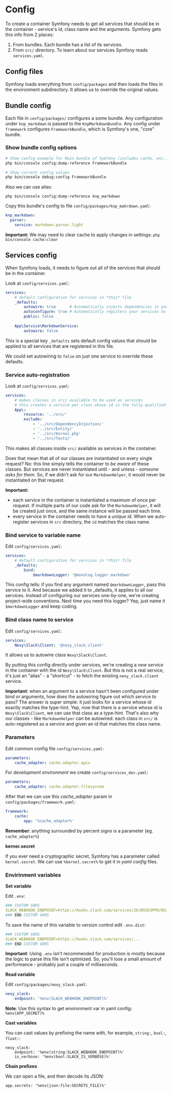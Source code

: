 # Config

To create a container Symfony needs to get all services that should be in the container - service's id, class name and the arguments. 
Symfony gets this info from 2 places:

1. From bundles. Each bundle has a list of its services.
2. From `src/` directory. To learn about our services Symfony reads `services.yaml`.

## Config files

Symfony loads everything from `config/packages` and then loads the files in the environment subdirectory. 
It allows us to override the original values.

## Bundle config

Each file in `config/packages/` configures a some bundle. Any configuration under `knp_markdown` is passed to the `KnpMarkdownBundle`. Any config under `framework` configures `FrameworkBundle`, which is Symfony's one, "core" bundle.

### Show bundle config options

```bash
# Show config example for Main bundle of Symfony (includes cache, etc.)
php bin/console config:dump-reference FrameworkBundle

# Show current config values
php bin/console debug:config FrameworkBundle
```

Also we can use alias:

```
php bin/console config:dump-reference knp_markdown
```

Copy this bundle's config to file `config/packages/knp_makrdown.yaml`:

```yaml
knp_markdown:
  parser:
    service: markdown.parser.light
```

**Important:** We may need to clear cache to apply changes in settings: `php bin/console cache:clear`

## Services config

When Symfony loads, it needs to figure out all of the services that should be in the container. 

Look at `config/services.yaml`:

```yaml
services:
    # default configuration for services in *this* file
    _defaults:
        autowire: true      # Automatically injects dependencies in your services.
        autoconfigure: true # Automatically registers your services as commands, event subscribers, etc.
        public: false
        
    App\Service\MarkdownService:
        autowire: false
```

This is a special key `_defaults` sets default config values that 
should be applied to all services that are registered in this file.

We could set autowiring to `false` on just one service to override these defaults.

### Service auto-registration

Look at `config/services.yaml`:

```yaml
services:
    # makes classes in src/ available to be used as services
    # this creates a service per class whose id is the fully-qualified class name
    App\:
        resource: '../src/'
        exclude:
            - '../src/DependencyInjection/'
            - '../src/Entity/'
            - '../src/Kernel.php'
            - '../src/Tests/'
```

This makes all classes inside `src/` available as services in the container.

Does that mean that all of our classes are instantiated on every single request? 
No: this line simply tells the container to *be aware* of these classes. 
But services are never instantiated until - and unless - *someone asks for them*. 
So, if we didn't ask for our `MarkdownHelper`, it would never be instantiated on that request.

**Important:** 

- each service in the container is instantiated a maximum of once per request. 
If multiple parts of our code ask for the `MarkdownHelper`, 
it will be created just once, and the same instance will be passed each time. 
- every service in the container needs to have a *unique id*. 
When we auto-register services in `src` directory, the `id` matches the class name. 

### Bind service to variable name

Edit `config/services.yaml`:

```yaml
services:
    # default configuration for services in *this* file
    _defaults:
        bind:
            $markdownLogger: '@monolog.logger.markdown'
```
This config tells: if you find any argument named `$markdownLogger`, pass this service to it.
And because we added it to _defaults, it applies to all our services. 
Instead of configuring our services one-by-one, we're creating project-wide conventions. 
Next time you need this logger? Yep, just name it `$markdownLogger` and keep coding.

### Bind class name to service

Edit `config/services.yaml`:

```yaml
services:
    Nexy\Slack\Client: '@nexy_slack.client'
```

It allows us to autowire class `Nexy\Slack\Client`.

By putting this config directly under services, we're creating a *new service* in the container 
with the id `Nexy\Slack\Client`. But this is not a real service, it's just an "alias" - a "shortcut" - 
to fetch the existing `nexy_slack.client` service.

**Important**: when an argument to a service hasn't been configured under bind or arguments, 
how does the autowiring figure out which service to pass? The answer is super simple: 
it just looks for a service whose id exactly matches the type-hint. 
Yep, now that there is a service whose id is `Nexy\Slack\Client`, 
we can use that class as a type-hint. 
That's also why our classes - like `MarkdownHelper` can be autowired: 
each class in `src/` is auto-registered as a service and given an id that matches the class name.

### Parameters

Edit common config file `config/services.yaml`:

```yaml
parameters:
    cache_adapter: cache.adapter.apcu
```

For *development environment* we create `config/services_dev.yaml`:

```yaml
parameters:
    cache_adapter: cache.adapter.filesystem
```

After that we can use this *cache_adapter* param in `config/packages/framework.yaml`:

```yaml
framework:
    cache:
        app: '%cache_adapter%'
```

**Remember**: anything surrounded by percent signs is a parameter (eg. `cache_adapter%`)

**kerner.secret**

If you ever need a cryptographic secret, Symfony has a parameter called `kernel.secret`.
We can use `%kernel.secret%` to get it in *yaml config* files.

### Envirinment variables

**Set variable**

Edit `.env`:

```yaml
### CUSTOM VARS
SLACK_WEBHOOK_ENDPOINT=https://hooks.slack.com/services/26/B91D3PPH/BX20IHE2
### END CUSTOM VARS
```

To save the name of this variable to version control edit `.env.dist`:

```yaml
### CUSTOM VARS
SLACK_WEBHOOK_ENDPOINT=https://hooks.slack.com/services/...
### END CUSTOM VARS
```

**Important**: Using `.env` isn't recommended for production is mostly because the logic to parse this file isn't optimized. 
So, you'll lose a small amount of performance - probably just a couple of milliseconds.

**Read variable**

Edit `config/packages/nexy_slack.yaml`:

```yaml
nexy_slack:
    endpoint: '%env(SLACK_WEBHOOK_ENDPOINT)%'
```

**Note**: Use this syntax to get environment var in yaml config: `%env(APP_SECRET)%` 

**Cast variables**

You can cast values by prefixing the name with, for example, `string:`, `bool:`, `float:`:

```
nexy_slack:
    endpoint: '%env(string:SLACK_WEBHOOK_ENDPOINT)%'
    is_verbose: '%env(bool:SLACK_IS_VERBOSE)%'
```

**Chain prefixes**

We can open a file, and then decode its JSON:
 
```
app.secrets: '%env(json:file:SECRETS_FILE)%'
```
